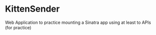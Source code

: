 # KittenSender
Web Application to practice mounting a Sinatra app using at least to APIs (for practice)
